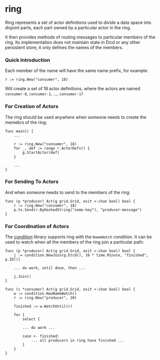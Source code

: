 ring
====

Ring represents a set of actor definitions used to divide a data
space into disjoint parts, each part owned by a particular actor
in the ring.

It then provides methods of routing messages to particular 
members of the ring. Its implementation does not maintain
state in Etcd or any other persistent store, it only defines
the names of the members.

### Quick Introduction

Each member of the name will have the same name prefix, for example:

    r := ring.New("consumer", 18)

Will create a set of 18 actor definitions, where the actors are
named `consumer-0`, `consumer-1`, ..., `consumer-17`

### For Creation of Actors

The ring should be used anywhere when someone needs to create the
memebrs of the ring:

    func main() {
    	...

    	r := ring.New("consumer", 18)
    	for _, def := range r.ActorDefs() {
    		g.StartActor(def)
    	}

    	...
    }

### For Sending To Actors

And when someone needs to send to the members of the ring:

    func (p *producer) Act(g grid.Grid, exit <-chan bool) bool {
    	r := ring.New("consumer", 18)
    	p.tx.Send(r.ByHashedString("some-key"), "producer-message")
    }

### For Coordination of Actors

The [condition](../condition/) library supports ring with the `NameWatch`
condition. It can be used to watch when all the members of the ring join
a particular path:

    func (p *producer) Act(g grid.Grid, exit <-chan bool) bool {
    	j := condition.NewJoin(g.Etcd(), 10 * time.Minute, "finished", p.ID())
    	
    	... do work, until done, then ...

    	j.Join()
    }

    func (c *consumer) Act(g grid.Grid, exit <-chan bool) bool {
    	w := condition.NewNameWatch()
    	r := ring.New("producer", 20)

    	finished := w.WatchUntil(r)

    	for {
    		select {

    		... do work ...

    		case <- finished:
    			... all producers in ring have finished ...
    		}
    	}
    }